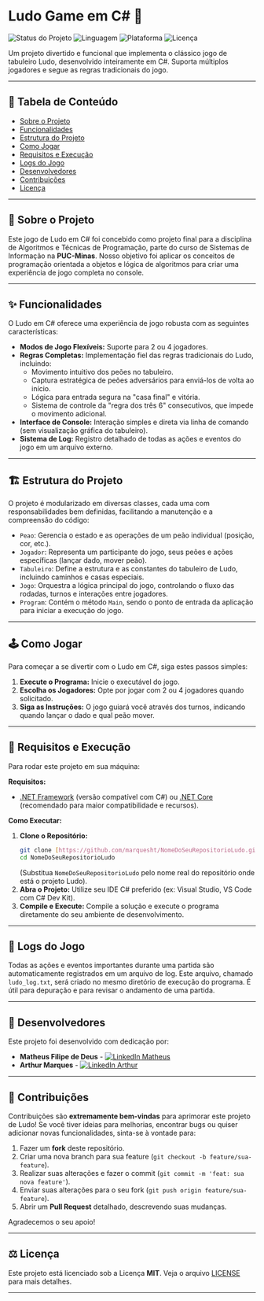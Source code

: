 # Ludo Game em C# 🎲

![Status do Projeto](https://img.shields.io/badge/Status-Conclu%C3%ADdo-brightgreen)
![Linguagem](https://img.shields.io/badge/Linguagem-C%23-9A208C?style=for-the-badge&logo=c-sharp&logoColor=white)
![Plataforma](https://img.shields.io/badge/Plataforma-Console-blue)
![Licença](https://img.shields.io/badge/Licen%C3%A7a-MIT-blue)

Um projeto divertido e funcional que implementa o clássico jogo de tabuleiro Ludo, desenvolvido inteiramente em C#. Suporta múltiplos jogadores e segue as regras tradicionais do jogo.

---

## 📖 Tabela de Conteúdo

* [Sobre o Projeto](#-sobre-o-projeto)
* [Funcionalidades](#-funcionalidades)
* [Estrutura do Projeto](#-estrutura-do-projeto)
* [Como Jogar](#-como-jogar)
* [Requisitos e Execução](#-requisitos-e-execução)
* [Logs do Jogo](#-logs-do-jogo)
* [Desenvolvedores](#-desenvolvedores)
* [Contribuições](#-contribuições)
* [Licença](#-licença)

---

## 🎯 Sobre o Projeto

Este jogo de Ludo em C# foi concebido como projeto final para a disciplina de Algoritmos e Técnicas de Programação, parte do curso de Sistemas de Informação na **PUC-Minas**. Nosso objetivo foi aplicar os conceitos de programação orientada a objetos e lógica de algoritmos para criar uma experiência de jogo completa no console.

---

## ✨ Funcionalidades

O Ludo em C# oferece uma experiência de jogo robusta com as seguintes características:

* **Modos de Jogo Flexíveis:** Suporte para 2 ou 4 jogadores.
* **Regras Completas:** Implementação fiel das regras tradicionais do Ludo, incluindo:
    * Movimento intuitivo dos peões no tabuleiro.
    * Captura estratégica de peões adversários para enviá-los de volta ao início.
    * Lógica para entrada segura na "casa final" e vitória.
    * Sistema de controle da "regra dos três 6" consecutivos, que impede o movimento adicional.
* **Interface de Console:** Interação simples e direta via linha de comando (sem visualização gráfica do tabuleiro).
* **Sistema de Log:** Registro detalhado de todas as ações e eventos do jogo em um arquivo externo.

---

## 🏗️ Estrutura do Projeto

O projeto é modularizado em diversas classes, cada uma com responsabilidades bem definidas, facilitando a manutenção e a compreensão do código:

* `Peao`: Gerencia o estado e as operações de um peão individual (posição, cor, etc.).
* `Jogador`: Representa um participante do jogo, seus peões e ações específicas (lançar dado, mover peão).
* `Tabuleiro`: Define a estrutura e as constantes do tabuleiro de Ludo, incluindo caminhos e casas especiais.
* `Jogo`: Orquestra a lógica principal do jogo, controlando o fluxo das rodadas, turnos e interações entre jogadores.
* `Program`: Contém o método `Main`, sendo o ponto de entrada da aplicação para iniciar a execução do jogo.

---

## 🕹️ Como Jogar

Para começar a se divertir com o Ludo em C#, siga estes passos simples:

1.  **Execute o Programa:** Inicie o executável do jogo.
2.  **Escolha os Jogadores:** Opte por jogar com 2 ou 4 jogadores quando solicitado.
3.  **Siga as Instruções:** O jogo guiará você através dos turnos, indicando quando lançar o dado e qual peão mover.

---

## 🚀 Requisitos e Execução

Para rodar este projeto em sua máquina:

**Requisitos:**

* [.NET Framework](https://dotnet.microsoft.com/download/dotnet-framework) (versão compatível com C#) ou [.NET Core](https://dotnet.microsoft.com/download) (recomendado para maior compatibilidade e recursos).

**Como Executar:**

1.  **Clone o Repositório:**
    ```bash
    git clone [https://github.com/marquesht/NomeDoSeuRepositorioLudo.git](https://github.com/marquesht/NomeDoSeuRepositorioLudo.git)
    cd NomeDoSeuRepositorioLudo
    ```
    (Substitua `NomeDoSeuRepositorioLudo` pelo nome real do repositório onde está o projeto Ludo).
2.  **Abra o Projeto:** Utilize seu IDE C# preferido (ex: Visual Studio, VS Code com C# Dev Kit).
3.  **Compile e Execute:** Compile a solução e execute o programa diretamente do seu ambiente de desenvolvimento.

---

## 📄 Logs do Jogo

Todas as ações e eventos importantes durante uma partida são automaticamente registrados em um arquivo de log. Este arquivo, chamado `ludo_log.txt`, será criado no mesmo diretório de execução do programa. É útil para depuração e para revisar o andamento de uma partida.

---

## 👥 Desenvolvedores

Este projeto foi desenvolvido com dedicação por:

* **Matheus Filipe de Deus** - [![LinkedIn Matheus](https://img.shields.io/badge/LinkedIn-0077B5?style=for-the-badge&logo=linkedin&logoColor=white)](https://www.linkedin.com/in/matheusfilipesilva/)
* **Arthur Marques** - [![LinkedIn Arthur](https://img.shields.io/badge/LinkedIn-0077B5?style=for-the-badge&logo=linkedin&logoColor=white)](https://www.linkedin.com/in/arthur-marques-b984162a9/)

---

## 🤝 Contribuições

Contribuições são **extremamente bem-vindas** para aprimorar este projeto de Ludo! Se você tiver ideias para melhorias, encontrar bugs ou quiser adicionar novas funcionalidades, sinta-se à vontade para:

1.  Fazer um **fork** deste repositório.
2.  Criar uma nova branch para sua feature (`git checkout -b feature/sua-feature`).
3.  Realizar suas alterações e fazer o commit (`git commit -m 'feat: sua nova feature'`).
4.  Enviar suas alterações para o seu fork (`git push origin feature/sua-feature`).
5.  Abrir um **Pull Request** detalhado, descrevendo suas mudanças.

Agradecemos o seu apoio!

---

## ⚖️ Licença

Este projeto está licenciado sob a Licença **MIT**. Veja o arquivo [LICENSE](LICENSE) para mais detalhes.

---
